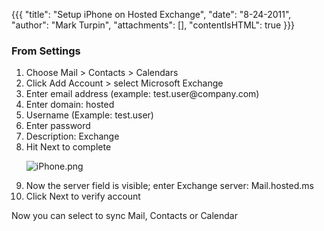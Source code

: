 {{{
  "title": "Setup iPhone on Hosted Exchange",
  "date": "8-24-2011",
  "author": "Mark Turpin",
  "attachments": [],
  "contentIsHTML": true
}}}

<h3>From Settings</h3>
<ol>
    <li>Choose Mail &gt; Contacts &gt; Calendars</li>
    <li>Click Add Account &gt; select Microsoft Exchange</li>
    <li>Enter email address (example: test.user@company.com)</li>
    <li>Enter domain: hosted</li>
    <li>Username (Example: test.user)</li>
    <li>Enter password</li>
    <li>Description: Exchange</li>
    <li>
        Hit Next to complete
        <p><img src="https://t3n.zendesk.com/attachments/token/ggfnnqro7gpcgat/?name=iPhone.png" alt="iPhone.png" /></p>
    </li>
    <li>Now the server field is visible; enter Exchange server: Mail.hosted.ms</li>
    <li>Click Next to verify account</li>
</ol>

<p>Now you can select to sync Mail, Contacts or Calendar</p>
